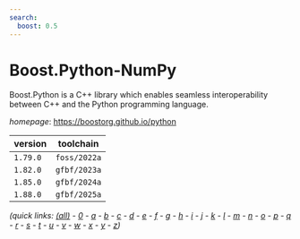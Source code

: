 ```yaml
---
search:
  boost: 0.5
---
```

# Boost.Python-NumPy

Boost.Python is a C++ library which enables seamless interoperability between C++  and the Python programming language.

*homepage*: <https://boostorg.github.io/python>

version | toolchain
--------|----------
``1.79.0`` | ``foss/2022a``
``1.82.0`` | ``gfbf/2023a``
``1.85.0`` | ``gfbf/2024a``
``1.88.0`` | ``gfbf/2025a``


*(quick links: [(all)](../index.md) - [0](../0/index.md) - [a](../a/index.md) - [b](../b/index.md) - [c](../c/index.md) - [d](../d/index.md) - [e](../e/index.md) - [f](../f/index.md) - [g](../g/index.md) - [h](../h/index.md) - [i](../i/index.md) - [j](../j/index.md) - [k](../k/index.md) - [l](../l/index.md) - [m](../m/index.md) - [n](../n/index.md) - [o](../o/index.md) - [p](../p/index.md) - [q](../q/index.md) - [r](../r/index.md) - [s](../s/index.md) - [t](../t/index.md) - [u](../u/index.md) - [v](../v/index.md) - [w](../w/index.md) - [x](../x/index.md) - [y](../y/index.md) - [z](../z/index.md))*

